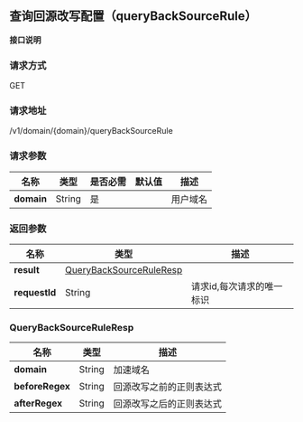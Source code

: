 ## 查询回源改写配置（queryBackSourceRule）

**接口说明**

### 请求方式
GET

### 请求地址
/v1/domain/{domain}/queryBackSourceRule

### 请求参数
|名称|类型|是否必需|默认值|描述|
|---|---|---|---|---|
|**domain**|String|是| |用户域名|

### 返回参数
|名称|类型|描述|
|---|---|---|
|**result**|[QueryBackSourceRuleResp](#result)| |
|**requestId**|String| 请求id,每次请求的唯一标识|

### <div id="QueryBackSourceRuleResp">QueryBackSourceRuleResp</div>
|名称|类型|描述|
|---|---|---|
|**domain**|String|加速域名|
|**beforeRegex**|String|回源改写之前的正则表达式|
|**afterRegex**|String|回源改写之后的正则表达式|
